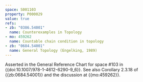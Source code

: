 ```yaml
---
space: S001103
property: P000029
value: true
refs:
- zb: "0386.54001"
  name: Counterexamples in Topology
- mo: 459262
  name: Countable chain condition in topology
- zb: "0684.54001"
  name: General Topology (Engelking, 1989)
---
```


Asserted in the General Reference Chart for space #103
in {{doi:10.1007\/978-1-4612-6290-9_6}}. See also Corollary 2.3.18 of
{{zb:0684.54001}} and the discussion at {{mo:459262}}.
